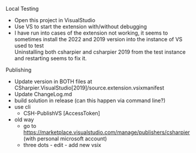 Local Testing
- Open this project in VisualStudio
- Use VS to start the extension with/without debugging
- I have run into cases of the extension not working, it seems to sometimes install the 2022 and 2019 version into the instance of VS used to test  
Uninstalling both csharpier and csharpier 2019 from the test instance and restarting seems to fix it. 

Publishing
- Update version in BOTH files at CSharpier.VisualStudio[2019]/source.extension.vsixmanifest
- Update ChangeLog.md
- build solution in release (can this happen via command line?)
- use cli
  - CSH-PublishVS [AccessToken] 
- old way
  - go to https://marketplace.visualstudio.com/manage/publishers/csharpier (with personal microsoft account)
  - three dots - edit - add new vsix
